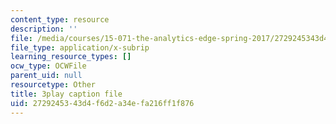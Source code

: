 ```yaml
---
content_type: resource
description: ''
file: /media/courses/15-071-the-analytics-edge-spring-2017/2729245343d4f6d2a34efa216ff1f876_exav1FKMfbw.srt
file_type: application/x-subrip
learning_resource_types: []
ocw_type: OCWFile
parent_uid: null
resourcetype: Other
title: 3play caption file
uid: 27292453-43d4-f6d2-a34e-fa216ff1f876
---
```

